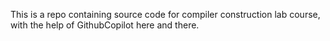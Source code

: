 This is a repo containing source code for compiler construction lab course, with the help of GithubCopilot here and there.
